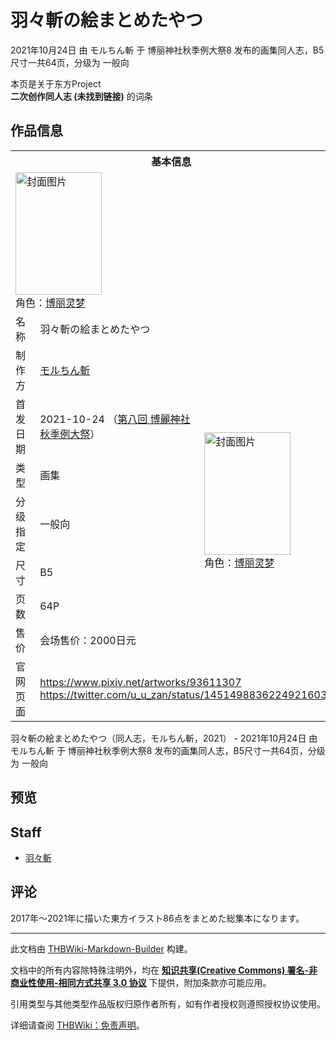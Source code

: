 # 羽々斬の絵まとめたやつ

<!-- source html: G:\repos\THBWiki-Markdown-Builder\THBWikiMarkdown\Temp\main\7\75\ns0%3A%E7%BE%BD%E3%80%85%E6%96%AC%E3%81%AE%E7%B5%B5%E3%81%BE%E3%81%A8%E3%82%81%E3%81%9F%E3%82%84%E3%81%A4.html -->

2021年10月24日 由 モルちん斬 于 博丽神社秋季例大祭8 发布的画集同人志，B5尺寸一共64页，分级为 一般向

本页是关于东方Project  
 **二次创作同人志 (未找到链接)** 的词条
## 作品信息

<table><tbody><tr><th colspan="3">基本信息</th></tr><tr><td class="cover-artwork-mobile" colspan="2"><a href="./文件-羽々斬の絵まとめたやつ封面.png.md" class="image" title="封面图片"><img alt="封面图片" src="https://upload.thwiki.cc/thumb/f/fe/%E7%BE%BD%E3%80%85%E6%96%AC%E3%81%AE%E7%B5%B5%E3%81%BE%E3%81%A8%E3%82%81%E3%81%9F%E3%82%84%E3%81%A4%E5%B0%81%E9%9D%A2.png/138px-%E7%BE%BD%E3%80%85%E6%96%AC%E3%81%AE%E7%B5%B5%E3%81%BE%E3%81%A8%E3%82%81%E3%81%9F%E3%82%84%E3%81%A4%E5%B0%81%E9%9D%A2.png" decoding="async" loading="lazy" width="138" height="196" srcset="https://upload.thwiki.cc/thumb/f/fe/%E7%BE%BD%E3%80%85%E6%96%AC%E3%81%AE%E7%B5%B5%E3%81%BE%E3%81%A8%E3%82%81%E3%81%9F%E3%82%84%E3%81%A4%E5%B0%81%E9%9D%A2.png/206px-%E7%BE%BD%E3%80%85%E6%96%AC%E3%81%AE%E7%B5%B5%E3%81%BE%E3%81%A8%E3%82%81%E3%81%9F%E3%82%84%E3%81%A4%E5%B0%81%E9%9D%A2.png 1.5x, https://upload.thwiki.cc/thumb/f/fe/%E7%BE%BD%E3%80%85%E6%96%AC%E3%81%AE%E7%B5%B5%E3%81%BE%E3%81%A8%E3%82%81%E3%81%9F%E3%82%84%E3%81%A4%E5%B0%81%E9%9D%A2.png/275px-%E7%BE%BD%E3%80%85%E6%96%AC%E3%81%AE%E7%B5%B5%E3%81%BE%E3%81%A8%E3%82%81%E3%81%9F%E3%82%84%E3%81%A4%E5%B0%81%E9%9D%A2.png 2x" data-file-width="1019" data-file-height="1450"></a><div class="cover-char">角色：<a href="./博丽灵梦.md" title="博丽灵梦">博丽灵梦</a></div></td>
</tr><tr><td class="label">名称</td><td colspan="2"> 羽々斬の絵まとめたやつ </td></tr><tr><td class="label">制作方</td><td><a href="./モルちん斬.md" title="モルちん斬">モルちん斬</a></td><td class="cover-artwork" rowspan="7" style="min-width:196px;"><a href="./文件-羽々斬の絵まとめたやつ封面.png.md" class="image" title="封面图片"><img alt="封面图片" src="https://upload.thwiki.cc/thumb/f/fe/%E7%BE%BD%E3%80%85%E6%96%AC%E3%81%AE%E7%B5%B5%E3%81%BE%E3%81%A8%E3%82%81%E3%81%9F%E3%82%84%E3%81%A4%E5%B0%81%E9%9D%A2.png/138px-%E7%BE%BD%E3%80%85%E6%96%AC%E3%81%AE%E7%B5%B5%E3%81%BE%E3%81%A8%E3%82%81%E3%81%9F%E3%82%84%E3%81%A4%E5%B0%81%E9%9D%A2.png" decoding="async" loading="lazy" width="138" height="196" srcset="https://upload.thwiki.cc/thumb/f/fe/%E7%BE%BD%E3%80%85%E6%96%AC%E3%81%AE%E7%B5%B5%E3%81%BE%E3%81%A8%E3%82%81%E3%81%9F%E3%82%84%E3%81%A4%E5%B0%81%E9%9D%A2.png/206px-%E7%BE%BD%E3%80%85%E6%96%AC%E3%81%AE%E7%B5%B5%E3%81%BE%E3%81%A8%E3%82%81%E3%81%9F%E3%82%84%E3%81%A4%E5%B0%81%E9%9D%A2.png 1.5x, https://upload.thwiki.cc/thumb/f/fe/%E7%BE%BD%E3%80%85%E6%96%AC%E3%81%AE%E7%B5%B5%E3%81%BE%E3%81%A8%E3%82%81%E3%81%9F%E3%82%84%E3%81%A4%E5%B0%81%E9%9D%A2.png/275px-%E7%BE%BD%E3%80%85%E6%96%AC%E3%81%AE%E7%B5%B5%E3%81%BE%E3%81%A8%E3%82%81%E3%81%9F%E3%82%84%E3%81%A4%E5%B0%81%E9%9D%A2.png 2x" data-file-width="1019" data-file-height="1450"></a><div class="cover-char">角色：<a href="./博丽灵梦.md" title="博丽灵梦">博丽灵梦</a></div></td>
</tr><tr><td class="label">首发日期</td><td>2021-10-24&#160;（<a href="/展会作品列表?e=%E5%8D%9A%E4%B8%BD%E7%A5%9E%E7%A4%BE%E7%A7%8B%E5%AD%A3%E4%BE%8B%E5%A4%A7%E7%A5%AD%238">第八回 博麗神社秋季例大祭</a>）</td></tr><tr><td class="label">类型</td><td>画集</td></tr><tr><td class="label">分级指定</td><td>一般向</td></tr><tr><td class="label">尺寸</td><td>B5</td></tr><tr><td class="label">页数</td><td>64P</td></tr><tr><td class="label">售价</td><td>会场售价：2000日元</td></tr>
<tr><td class="label">官网页面</td><td colspan="2"><a rel="nofollow" class="external free" href="https://www.pixiv.net/artworks/93611307">https://www.pixiv.net/artworks/93611307</a><br><a rel="nofollow" class="external free" href="https://twitter.com/u_u_zan/status/1451498836224921603">https://twitter.com/u_u_zan/status/1451498836224921603</a></td></tr></tbody></table>

羽々斬の絵まとめたやつ（同人志，モルちん斬，2021） - 2021年10月24日 由 モルちん斬 于 博丽神社秋季例大祭8 发布的画集同人志，B5尺寸一共64页，分级为 一般向
## 预览
## Staff
- [羽々斬](./羽々斬.md)

## 评论
  
2017年～2021年に描いた東方イラスト86点をまとめた総集本になります。
  





---

此文档由 [THBWiki-Markdown-Builder](https://github.com/Delsin-Yu/THBWiki-Markdown-Builder) 构建。

文档中的所有内容除特殊注明外，均在 [**知识共享(Creative Commons) 署名-非商业性使用-相同方式共享 3.0 协议**](https://creativecommons.org/licenses/by-sa/3.0/deed.zh-hans) 下提供，附加条款亦可能应用。

引用类型与其他类型作品版权归原作者所有，如有作者授权则遵照授权协议使用。

详细请查阅 [THBWiki：免责声明](https://thbwiki.cc/THBWiki:%E5%85%8D%E8%B4%A3%E5%A3%B0%E6%98%8E)。

